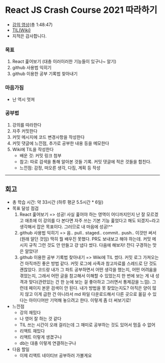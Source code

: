 # React JS Crash Course 2021 따라하기
- [강의 영상](https://youtu.be/w7ejDZ8SWv8)(총 1:48:47)
- [TIL(Wiki)](https://github.com/soheekimdev/react-task-tracker/wiki)
- 지적은 감사합니다.

### 목표
1. React 훑어보기 (대충 이러이러한 기능들이 있구나~ 알기)
2. github 사용법 익히기
3. github 이용한 공부 기록법 찾아내기

### 마음가짐
- 난 역시 멋져

### 공부법
1. 강의를 따라한다
2. 자주 커밋한다
3. 커밋 메시지에 코드 변경사항을 작성한다
4. 커밋 댓글에 느낀점, 추가로 공부한 내용 등을 메모한다
5. Wiki에 TIL을 작성한다
    - 배운 것: 커밋 링크 첨부
    - 참고: 따로 검색을 통해 알아본 것들 기록. 커밋 댓글에 적은 것들을 합친다.
    - 느낀점: 감정, 떠오른 생각, 다짐, 계획 등 작성

---

## 회고
- 총 학습 시간: 약 33시간 (하루 평균 5.5시간 * 6일)
- 목표 달성 점검
    1. React 훑어보기 => 성공! 사실 훑어야 하는 영역이 어디까지인지 난 잘 모르겠고 애초에 이 강의를 다 본다면 자주 쓰는 기본 기능 훑었다고 해도 되겠지~라고 생각해서 잡은 목표이다. 그러므로 내 마음에 성공!^^
    2. github 사용법 익히기 => 음.. pull.. staged.. commit.. push.. 이것만 써서(원래 알던 것임) 딱히 뭘 배우진 못했다. PR도 보내보고 해야 하는데. 커밋 메시지 규칙 그런 것도 안 만들고 걍 냅다 썼다. 다음에 해보자! 잔디 구경하는 맛은 알았다!
    3. github 이용한 공부 기록법 찾아내기 => Wiki에 TIL 썼다. 커밋 로그 가져오는 건 아직까진 좋은 방법 같다. 커밋 로그에 사족과 참고자료를 스레드로 단 것도 괜찮았다. 코드랑 내가 그 파트 공부하면서 어떤 생각을 했는지, 어떤 어려움을 겪었는지, 그래서 어떤 글을 참고해서 이해할 수 있었는지 한 번에 보는 게 내 성격과 맞다(관련있는 건 한 눈에 보는 걸 좋아하고 그러면서 통제감을 느낌). 그런데 페이지 본문 검색이 안 된다. 내가 방법을 못 찾았는지도? 아직은 양이 많지 않고 이게 급한 건 아니라서 md 파일 다운로드해서 다른 곳으로 옮길 수 있다는 아이디어만 기억해 놓으려고 한다. 이렇게 좀 더 써보기로!
- 느낀점
    - 강의 재밌다
    - 나 영어 잘 하는 것 같다
    - TIL 쓰는 시간이 오래 걸리는데 그 재미로 공부하는 것도 있어서 멈출 수 없어
    - 리액트 재밌다
    - 리액트 이렇게 생겼구나
    - db는 대충 이렇게 연결하는구나
- 다음 할일
    - 이제 리액트 네이티브 공부하러 가볼게요


